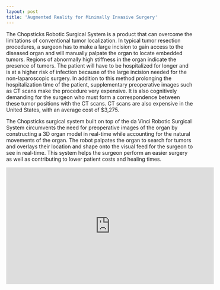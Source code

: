 ```yaml
---
layout: post
title: 'Augmented Reality for Minimally Invasive Surgery'
---
```

The Chopsticks Robotic Surgical System is a product that can overcome the limitations of conventional tumor localization. In typical tumor resection procedures, a surgeon has to make a large incision to gain access to the diseased organ and will manually palpate the organ to locate embedded tumors. Regions of abnormally high stiffness in the organ indicate the presence of tumors. The patient will have to be hospitalized for longer and is at a higher risk of infection because of the large incision needed for the non-laparoscopic surgery. In addition to this method prolonging the hospitalization time of the patient, supplementary preoperative images such as CT scans make the procedure very expensive. It is also cognitively demanding for the surgeon who must form a correspondence between these tumor positions with the CT scans. CT scans are also expensive in the United States, with an average cost of $3,275.

The Chopsticks surgical system built on top of the da Vinci Robotic Surgical System circumvents the need for preoperative images of the organ by constructing a 3D organ model in real-time while accounting for the natural movements of the organ. The robot palpates the organ to search for tumors and overlays their location and shape onto the visual feed for the surgeon to see in real-time. This system helps the surgeon perform an easier surgery as well as contributing to lower patient costs and healing times.

<iframe width="560" height="315" src="https://www.youtube.com/embed/tUwB2kyOg7o" frameborder="0" allow="accelerometer; autoplay; encrypted-media; gyroscope; picture-in-picture" allowfullscreen></iframe>


